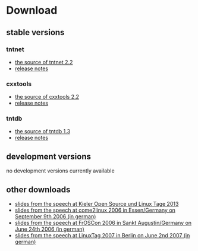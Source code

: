 Download
========

stable versions
---------------

### tntnet
 * [the source of tntnet 2.2](download/tntnet-2.2.tar.gz)
 * [release notes](releasenotes-tntnet-2-2.html)

### cxxtools
 * [the source of cxxtools 2.2](download/cxxtools-2.2.tar.gz)
 * [release notes](releasenotes-cxxtools-2-2.html)

### tntdb
 * [the source of tntdb 1.3](download/tntdb-1.3.tar.gz)
 * [release notes](releasenotes-tntdb-1-3.html)

development versions
--------------------

no development versions currently available

other downloads
---------------

 * [slides from the speech at Kieler Open Source und Linux Tage 2013](download/Tntnet-Vortrag-2013.pdf)
 * [slides from the speech at come2linux 2006 in Essen/Germany on September 9th 2006 (in german)](download/tntnet-come2linux.odp)
 * [slides from the speech at FrOSCon 2006 in Sankt Augustin/Germany on June 24th 2006 (in german)](download/tntnet-froscon.odp)
 * [slides from the speech at LinuxTag 2007 in Berlin on June 2nd 2007 (in german)](download/tntnet-freewrt.odp)
